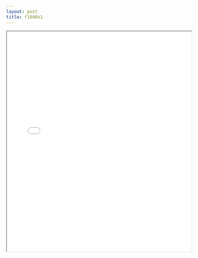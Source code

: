 ```yaml
---
layout: post
title: f1040s1
---
```


<div class="pdf-container">
<iframe src="/ea/assets/pdfs/f1040s1.pdf" height="600" width="100%" allowFullScreen="true"></iframe>
</div>

